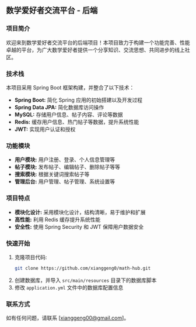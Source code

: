 ## 数学爱好者交流平台 - 后端

### 项目简介

欢迎来到数学爱好者交流平台的后端项目！本项目致力于构建一个功能完善、性能卓越的平台，为广大数学爱好者提供一个分享知识、交流思想、共同进步的线上社区。

### 技术栈

本项目采用 Spring Boot 框架构建，并整合了以下技术：

* **Spring Boot:** 简化 Spring 应用的初始搭建以及开发过程
* **Spring Data JPA:** 简化数据库访问操作
* **MySQL:** 存储用户信息、帖子内容、评论等数据
* **Redis:** 缓存用户信息、热门帖子等数据，提升系统性能
* **JWT:** 实现用户认证和授权

### 功能模块

* **用户模块:** 用户注册、登录、个人信息管理等
* **帖子模块:** 发布帖子、编辑帖子、删除帖子等等
* **搜索模块:** 根据关键词搜索帖子等
* **管理后台:** 用户管理、帖子管理、系统设置等

### 项目特点

* **模块化设计:** 采用模块化设计，结构清晰，易于维护和扩展
* **高性能:** 利用 Redis 缓存提升系统性能
* **安全性:** 使用 Spring Security 和 JWT 保障用户数据安全

### 快速开始

1. 克隆项目代码: 
   ```bash
   git clone https://github.com/xianggeng0/math-hub.git
   ```
2. 创建数据库，并导入 `src/main/resources` 目录下的数据库脚本
3. 修改 `application.yml` 文件中的数据库配置信息


### 联系方式

如有任何问题，请联系 [xianggeng00@gmail.com]。


